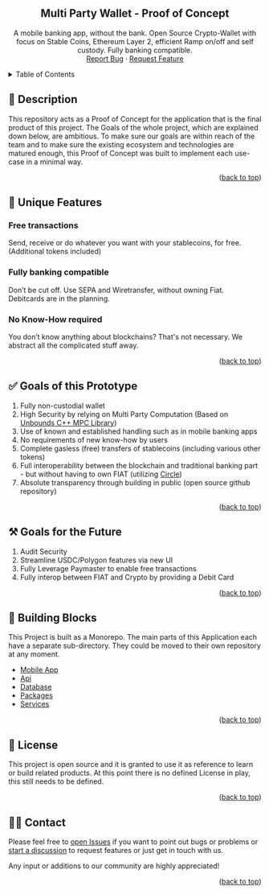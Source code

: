 <a name="readme-top"></a>

<!-- PROJECT LOGO -->
<br />
<div align="center">
 <!-- <a href="Link to homegage or repo">
   <img src="images/logo.png" alt="Logo" width="80" height="80">
 </a> -->
 
 
 <h2 align="center">Multi Party Wallet - Proof of Concept</h3>
 
 <p align="center">
   A mobile banking app, without the bank.
Open Source Crypto-Wallet with focus on Stable Coins, Ethereum Layer 2, efficient Ramp on/off and self custody. Fully banking compatible.
   <br />
   <a href="https://github.com/lauhon/WalletPOC/issues">Report Bug</a>
   ·
   <a href="https://github.com/lauhon/WalletPOC/issues">Request Feature</a>
 </p>
</div>
 
<!-- TABLE OF CONTENTS -->
<details>
 <summary>Table of Contents</summary>
 <ol>
  <li>
     <a href="#description">Description</a>
   </li>
   <li>
     <a href="#unique-features">Unique Features</a>
   </li>
   <li>
     <a href="#goals-of-this-prototype">Goals of this Prototype</a>
   </li>
   <li>
     <a href="#goals for the future">Goals for the Future</a>
   </li>
   <li><a href="#building-blocks">Building Blocks</a>
       <ul>
           <li><a href="#mobile-app">Mobile App</a></li>
           <li><a href="#api">Api</a></li>
           <li><a href="#database">Database</a></li>
           <li><a href="#packages-1">Packages</a></li>
       </ul>
   </li>
   <li><a href="#license">License</a></li>
   <li><a href="#contact">Contact</a></li>
 
 </ol>
</details>
 
## 🐐 Description 
 
This repository acts as a Proof of Concept for the application that is the final product of this project.
The Goals of the whole project, which are explained down below, are ambitious. To make sure our goals are within reach of the team and to make sure
the existing ecosystem and technologies are matured enough, this Proof of Concept was built to implement each use-case in a minimal way.
 
<p align="right">(<a href="#readme-top">back to top</a>)</p>
 
## 🚀 Unique Features
 
### Free transactions
Send, receive or do whatever you want with your stablecoins, for free. (Additional tokens included)
 
### Fully banking compatible
Don’t be cut off. Use SEPA and Wiretransfer, without owning Fiat.
Debitcards are in the planning.
 
### No Know-How required
You don’t know anything about blockchains? That's not necessary. We abstract all the complicated stuff away.
 
<p align="right">(<a href="#readme-top">back to top</a>)</p>
 
## ✅ Goals of this Prototype
 
1. Fully non-custodial wallet
2. High Security by relying on Multi Party Computation (Based on [Unbounds C++ MPC Library](https://github.com/unboundsecurity/blockchain-crypto-mpc))
3. Use of known and established handling such as in mobile banking apps
4. No requirements of new know-how by users
5. Complete gasless (free) transfers of stablecoins (including various other tokens)
6. Full interoperability between the blockchain and traditional banking part - but without having to own FIAT (utilizing [Circle](https://www.circle.com/en/))
7. Absolute transparency through building in public (open source github repository)
 
<p align="right">(<a href="#readme-top">back to top</a>)</p>
 
## ⚒️ Goals for the Future
 
1. Audit Security
2. Streamline USDC/Polygon features via new UI
3. Fully Leverage Paymaster to enable free transactions
4. Fully interop between FIAT and Crypto by providing a Debit Card
 
<p align="right">(<a href="#readme-top">back to top</a>)</p>
 
## 🧱 Building Blocks
 
This Project is built as a Monorepo. The main parts of this Application each have a separate sub-directory. They could be moved to their own repository at any moment.
 
- [Mobile App](https://github.com/lauhon/WalletPOC/tree/master/mobile)
- [Api](https://github.com/lauhon/WalletPOC/tree/master/api)
- [Database](https://github.com/lauhon/WalletPOC/tree/master/database)
- [Packages](https://github.com/lauhon/WalletPOC/tree/master/packages)
- [Services](https://github.com/lauhon/WalletPOC/tree/master/services)
 
 
<p align="right">(<a href="#readme-top">back to top</a>)</p>
 
 
## 📄 License
 
This project is open source and it is granted to use it as reference to learn or build related products.
At this point there is no defined License in play, this still needs to be defined.
 
<p align="right">(<a href="#readme-top">back to top</a>)</p>
 
## 👋🏽 Contact
 
Please feel free to [open Issues](https://github.com/lauhon/WalletPOC/issues) if you want to point out bugs or problems or [start a discussion](https://github.com/lauhon/WalletPOC/discussions) to request features or just get in touch with us.
 
Any input or additions to our community are highly appreciated!
 
<p align="right">(<a href="#readme-top">back to top</a>)</p>
